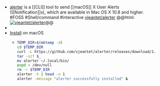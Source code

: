 - [alerter](https://github.com/vjeantet/alerter) is a [[CLI]] tool to send [[macOS]] X User Alerts ([[Notification]]s), which are available in Mac OS X 10.8 and higher. #FOSS #Shell/command #interactive
  [vjeantet/alerter](https://github.com/vjeantet/alerter)
  @@html: <a href="https://github.com/vjeantet/alerter/"><img src="https://github-readme-stats-astronomer.vercel.app/api/pin/?username=vjeantet&repo=alerter&theme=tokyonight" alt="vjeantet/alerter"/></a>@@
-
- [Install](https://github.com/vjeantet/alerter#installation) on macOS
	- ```bash
	  TEMP_DIR=$(mktemp -d)
	  cd $TEMP_DIR
	  curl -L https://github.com/vjeantet/alerter/releases/download/1.0.1/alerter_v1.0.1_darwin_amd64.zip --output "alerter_v1.0.1_darwin_amd64.zip"
	  tar -xzf $_
	  mv alerter ~/.local/bin/
	  popd > /dev/null
	  rm -r $TEMP_DIR
	  alerter -h | head -n 1
	  alerter -message "alerter successfully installed" &
	  ```